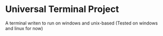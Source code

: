 # Universal Terminal Project

A terminal writen to run on windows and unix-based (Tested on windows and linux for now)